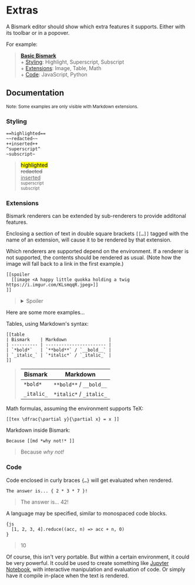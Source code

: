 # Extras

A Bismark editor should show which extra features it supports. Either with its toolbar or in a popover.

For example:

> **[Basic Bismark](/readme.md)**  
> \+ [Styling](#styling): Highlight, Superscript, Subscript  
> \+ [Extensions](#extensions): Image, Table, Math  
> \+ [Code](#code): JavaScript, Python


## Documentation

<sub>Note: Some examples are only visible with Markdown extensions.</sub>


### Styling

	==highlighted==
	~~redacted~~
	++inserted++
	^superscript^
	~subscript~

> <mark>highlighted</mark>  
> <del>redacted</del>  
> <ins>inserted</ins>  
> <sup>superscript</sup>  
> <sub>subscript</sub>


### Extensions

Bismark renderers can be extended by sub-renderers to provide additonal features.

Enclosing a section of text in double square brackets `[[…]]` tagged with the name of an extension, will cause it to be rendered by that extension.

Which renderers are supported depend on the environment. If a renderer is not supported, the contents should be rendered as usual. (Note how the image will fall back to a link in the first example.)

	[[spoiler
	  [[image <A happy little quokka holding a twig https://i.imgur.com/KLsmqqR.jpeg>]]
	]]

> <details>
> <summary>Spoiler</summary>
>   <img title="A happy little quokka holding a twig" src="https://i.imgur.com/KLsmqqR.jpeg"/>
> </details>

Here are some more examples…

Tables, using Markdown's syntax:

	[[table
	| Bismark    | Markdown                |
	| ---------- | ----------------------- |
	| `*bold*`   | `**bold**` / `__bold__` |
	| `_italic_` | `*italic*` / `_italic_` |
	]]

> | Bismark    | Markdown                |
> | ---------- | ----------------------- |
> | `*bold*`   | `**bold**` / `__bold__` |
> | `_italic_` | `*italic*` / `_italic_` |

Math formulas, assuming the environment supports TeX:

	[[tex \dfrac{\partial y}{\partial x} = x ]]

Markdown inside Bismark:

	Because [[md *why not!* ]]

> Because *why not!*


### Code

Code enclosed in curly braces `{…}` will get evaluated when rendered.

	The answer is... { 2 * 3 * 7 }!

> The answer is… 42!

A language may be specified, similar to monospaced code blocks.

	{js
	  [1, 2, 3, 4].reduce((acc, n) => acc + n, 0)
	}

> 10

Of course, this isn't very portable. But within a certain environment, it could be very powerful. It could be used to create something like [Jupyter Notebook](https://jupyter.org/), with interactive manipulation and evaluation of code. Or simply have it compile in-place when the text is rendered.
